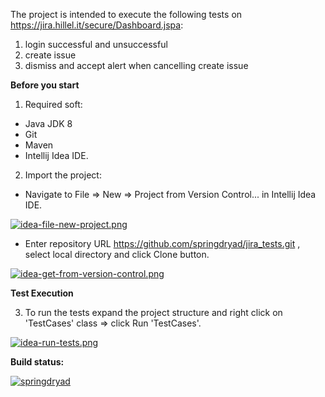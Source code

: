  The project is intended to execute the following tests on https://jira.hillel.it/secure/Dashboard.jspa:
 1) login successful and unsuccessful
 2) create issue
 3) dismiss and accept alert when cancelling create issue
 
 <b>Before you start</b>
1. Required soft:
 * Java JDK 8 
 * Git 
 * Maven
 * Intellij Idea IDE.
2. Import the project: 
* Navigate to File => New => Project from Version Control... in Intellij Idea IDE. 

[![idea-file-new-project.png](https://i.postimg.cc/KjqQmTbX/idea-file-new-project.png)](https://postimg.cc/T5bn9phQ)


*  Enter repository URL https://github.com/springdryad/jira_tests.git , select local directory and click Clone button.

[![idea-get-from-version-control.png](https://i.postimg.cc/wxGrN1Zf/idea-get-from-version-control.png)](https://postimg.cc/G9vzwmcG)

 <b>Test Execution</b>
 
 3. To run the tests expand the project structure and right click on 'TestCases' class => click Run 'TestCases'.
 
 [![idea-run-tests.png](https://i.postimg.cc/T1vSSFxy/idea-run-tests.png)](https://postimg.cc/phkq50px)
 
 
 
 <b>Build status:</b>
 <div>
 </div>
 
 [![springdryad](https://circleci.com/gh/springdryad/jira_tests.svg?style=shield)](https://app.circleci.com/pipelines/github/springdryad/jira_tests)
